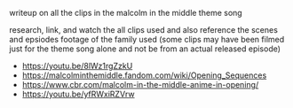 writeup on all the clips in the malcolm in the middle theme song

research, link, and watch the all clips used and also reference the scenes and epsiodes footage of the family used
(some clips may have been filmed just for the theme song alone and not be from an actual released episode)

- https://youtu.be/8lWz1rgZzkU
- https://malcolminthemiddle.fandom.com/wiki/Opening_Sequences
- https://www.cbr.com/malcolm-in-the-middle-anime-in-opening/
- https://youtu.be/yfRWxiRZVrw

